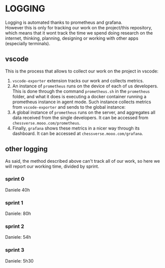 # LOGGING

Logging is automated thanks to prometheus and grafana.  
However this is only for tracking our work on the project/this repository, which means that it wont track the time we spend doing research on the internet, thinking, planning, designing or working with other apps (especially terminals).  

## vscode

This is the process that allows to collect our work on the project in vscode:
1.	`vscode-exporter` extension tracks our work and collects metrics.
2.	An instance of `prometheus` runs on the device of each of us developers. This is done through the command `prometheus.sh` in the `prometheus` folder, and what it does is executing a docker container running a prometheus instance in agent mode. Such instance collects metrics from `vscode-exporter` and sends to the global instance:
3.	A global instance of `prometheus` runs on the server, and aggregates all data received from the single developers. It can be accessed from `chessverse.mooo.com/prometheus`.
4.	Finally, `grafana` shows these metrics in a nicer way through its dashboard. It can be accessed at `chessverse.mooo.com/grafana`.

## other logging

As said, the method described above can't track all of our work, so here we will report our working time, divided by sprint.

### sprint 0
Daniele 40h  

### sprint 1
Daniele: 80h  

### sprint 2
Daniele: 54h  

### sprint 3
Daniele: 5h30

